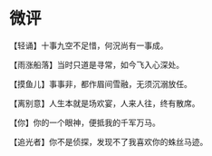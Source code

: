# 微评

【轻诵】十事九空不足惜，何況尚有一事成。 

【雨涨船落】当时只道是寻常，如今飞入心深处。 

【摸鱼儿】事事非，都作眉间雪融，无须沉溺放任。 

【离别意】人生本就是场欢宴，人来人往，终有散席。 

【你】你的一个眼神，便抵我的千军万马。 

【追光者】你不是侦探，发现不了我喜欢你的蛛丝马迹。